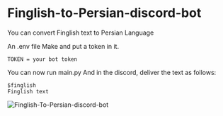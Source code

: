 # Finglish-to-Persian-discord-bot
You can convert Finglish text to Persian Language

An .env file Make and put a token in it.

```
TOKEN = your bot token
```

You can now run main.py
And in the discord, deliver the text as follows:

```
$finglish 
Finglish text
```

![Finglish-To-Persian-discord-bot](https://user-images.githubusercontent.com/83414472/172142924-b11a7ac5-7658-4ed5-a66c-b3a58a3d7a41.gif)
